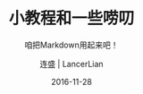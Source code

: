 ---
layout:     post
title:      "小教程和一些唠叨"
subtitle:   "咱把Markdown用起来吧！"
date:       2016-11-28
author:     "连盛 | LancerLian"
header-img: "img/home-bg-o.jpg"
tags:
    - markdown
    - 教程
---